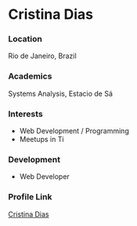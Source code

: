 # Cristina Dias

### Location

Rio de Janeiro, Brazil

### Academics

Systems Analysis, Estacio de Sá

### Interests

- Web Development / Programming
- Meetups in Ti

### Development

- Web Developer

### Profile Link

[Cristina Dias](https://github.com/crisgit)
